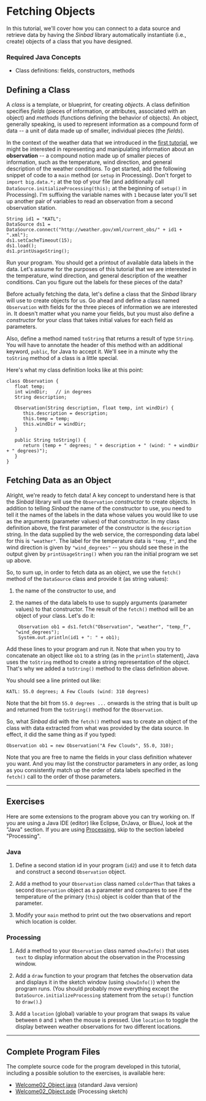 # Fetching Objects

In this tutorial, we'll cover how you can connect to a data source and retrieve data by having the *Sinbad* library automatically instantiate (i.e., create) objects of a class that you have designed.

### Required Java Concepts

* Class definitions: fields, constructors, methods


## Defining a Class

A _class_ is a template, or blueprint, for creating _objects_. A class definition specifies _fields_ (pieces of information, or attributes, associated with an object) and _methods_ (functions defining the behavior of objects). An object, generally speaking, is used to represent  information as a compound form of data -- a unit of data made up of smaller, individual pieces (the _fields_).

In the context of the weather data that we introduced in the [first tutorial](welcome01.md), we might be interested in representing and manipulating information about an **observation** -- a compound notion made up of smaller pieces of information, such as the temperature, wind direction, and general description of the weather conditions. To get started, add the following snippet of code to a `main` method (or `setup` in Processing). Don't forget to `import big.data.*;` at the top of your file (and additionally call `DataSource.initializeProcessing(this);` at the beginning of `setup()` in Processing). I'm suffixing the variable names with `1` because later you'll set up another pair of variables to read an observation from a second observation station.


    String id1 = "KATL";
    DataSource ds1 = DataSource.connect("http://weather.gov/xml/current_obs/" + id1 + ".xml"); 
    ds1.setCacheTimeout(15);  
    ds1.load();
    ds1.printUsageString();

Run your program. You should get a printout of available data labels in the data. Let's assume for the purposes of this tutorial that we are interested in the temperature, wind direction, and general description of the weather conditions. Can you figure out the labels for these pieces of the data?

Before actually fetching the data, let's define a class that the *Sinbad* library will use to create objects for us. Go ahead and define a class named `Observation` with fields for the three pieces of information we are interested in. It doesn't matter what you name your fields, but you must also define a _constructor_ for your class that takes initial values for each field as parameters.

Also, define a method named `toString` that returns a result of type `String`. You will have to annotate the header of this method with an additional keyword, `public`, for Java to accept it. We'll see in a minute why the `toString` method of a class is a little special.

Here's what my class definition looks like at this point:

````
class Observation {
   float temp;
   int windDir;   // in degrees
   String description;
   
   Observation(String description, float temp, int windDir) {
      this.description = description;
      this.temp = temp;
      this.windDir = windDir;
   }
      
   public String toString() {
      return (temp + " degrees; " + description + " (wind: " + windDir + " degrees)");
   }
}
````

## Fetching Data as an Object

Alright, we're ready to fetch data! A key concept to understand here is that the *Sinbad* library will use the `Observation` _constructor_ to create objects. In addition to telling *Sinbad* the name of the constructor to use, you need to tell it the names of the labels in the data whose values you would like to use as the arguments (parameter values) of that constructor. In my class definition above, the first parameter of the constructor is the `description` string. In the data supplied by the web service, the corresponding data label for this is `"weather"`. The label for the temperature data is `"temp_f"`, and the wind direction is given by `"wind_degrees"` -- you should see these in the output given by `printUsageString()` when you ran the initial program we set up above.

So, to sum up, in order to fetch data as an object, we use the `fetch()` method of the `DataSource` class and provide it (as string values):

1. the name of the constructor to use, and 
2. the names of the data labels to use to supply arguments (parameter values) to that constructor. The result of the `fetch()` method will be an object of your class. Let's do it:

        Observation ob1 = ds1.fetch("Observation", "weather", "temp_f", "wind_degrees");    
        System.out.println(id1 + ": " + ob1);

Add these lines to your program and run it. Note that when you try to concatenate an object like `ob1` to a string (as in the `println` statement), Java uses the `toString` method to create a string representation of the object. That's why we added a `toString()` method to the class definition above. 

You should see a line printed out like:

````
KATL: 55.0 degrees; A Few Clouds (wind: 310 degrees)
````

Note that the bit from `55.0 degrees ...` onwards is the string that is built up and returned from the `toString()` method for the `Observation`.

So, what *Sinbad* did with the `fetch()` method was to create an object of the class with data extracted from what was provided by the data source. In effect, it did the same thing as if you typed:

    Observation ob1 = new Observation("A Few Clouds", 55.0, 310);

Note that you are free to name the fields in your class definition whatever you want. And you may list the constructor parameters in any order, as long as you consistently match up the order of data labels specified in the `fetch()` call to the order of those parameters. 


----

## Exercises

Here are some extensions to the program above you can try working on. If you are using a Java IDE (editor) like Eclipse, DrJava, or BlueJ, look at the "Java" section. If you are using [Processing](http://processing.org), skip to the section labeled "Processing".

### Java

1. Define a second station id in your program (`id2`) and use it to fetch data and construct a second `Observation` object. 

2. Add a method to your `Observation` class named `colderThan` that takes a second `Observation` object as a parameter and compares to see if the temperature of the primary (`this`) object is colder than that of the parameter.

3. Modify your `main` method to print out the two observations and report which location is colder. 



### Processing

1. Add a method to your `Observation` class named `showInfo()`  that uses `text` to display information about the observation in the Processing window.

2. Add a `draw` function to your program that fetches the observation data and displays it in the sketch window (using `showInfo()`) when the program runs. (You should probably move everything except the `DataSource.initializeProcessing` statement from the `setup()` function to `draw()`.)

3. Add a `location` (global) variable to your program that swaps its value between `0` and `1` when the mouse is pressed. Use `location` to toggle the display between weather observations for two different locations. 





----

## Complete Program Files

The complete source code for the program developed in this tutorial, including a possible solution to the exercises, is available here:

* [Welcome02_Object.java](https://github.com/berry-cs/big-data-cse/raw/master/tutorials/Welcome02_Object.java) (standard Java version)
* [Welcome02_Object.pde](https://github.com/berry-cs/big-data-cse/raw/master/tutorials/Welcome02_Object/Welcome02_Object.pde) (Processing sketch)
